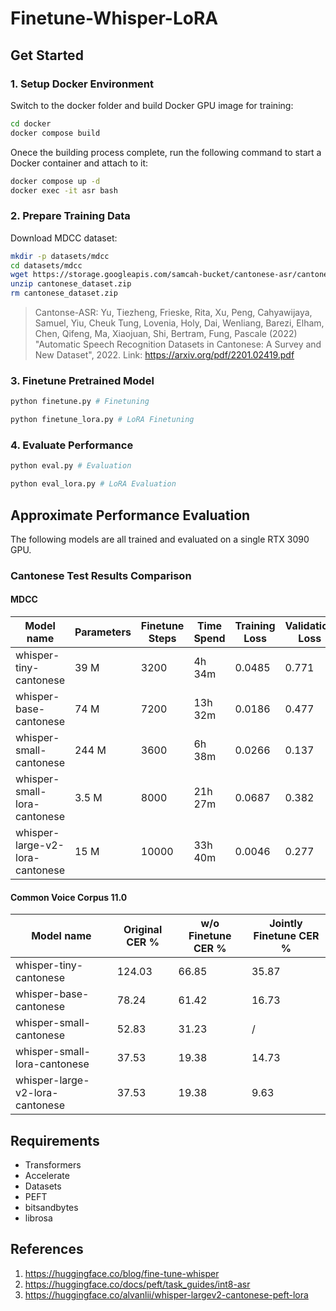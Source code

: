 # Finetune-Whisper-LoRA

## Get Started

### 1. Setup Docker Environment

Switch to the docker folder and build Docker GPU image for training:

```bash
cd docker
docker compose build
```

Onece the building process complete, run the following command to start a Docker container and attach to it:

```bash
docker compose up -d
docker exec -it asr bash
```

### 2. Prepare Training Data

Download MDCC dataset:

```bash
mkdir -p datasets/mdcc
cd datasets/mdcc
wget https://storage.googleapis.com/samcah-bucket/cantonese-asr/cantonese_dataset.zip
unzip cantonese_dataset.zip
rm cantonese_dataset.zip
```

> Cantonse-ASR: Yu, Tiezheng, Frieske, Rita, Xu, Peng, Cahyawijaya, Samuel, Yiu, Cheuk Tung, Lovenia, Holy, Dai, Wenliang, Barezi, Elham, Chen, Qifeng, Ma, Xiaojuan, Shi, Bertram, Fung, Pascale (2022) "Automatic Speech Recognition Datasets in Cantonese: A Survey and New Dataset", 2022. Link: https://arxiv.org/pdf/2201.02419.pdf

### 3. Finetune Pretrained Model

```bash
python finetune.py # Finetuning
```

```bash
python finetune_lora.py # LoRA Finetuning
```

### 4. Evaluate Performance

```bash
python eval.py # Evaluation
```

```bash
python eval_lora.py # LoRA Evaluation
```

## Approximate Performance Evaluation

The following models are all trained and evaluated on a single RTX 3090 GPU.

### Cantonese Test Results Comparison

#### MDCC

| Model name                      | Parameters | Finetune Steps | Time Spend | Training Loss | Validation Loss | CER %  | Finetuned Model                                                                                                          |
| ------------------------------- | ---------- | -------------- | ---------- | ------------- | --------------- | ------ | ------------------------------------------------------------------------------------------------------------------------ |
| whisper-tiny-cantonese          | 39 M       | 3200           | 4h 34m     | 0.0485        | 0.771           | 11.10  | [Link](https://huggingface.co/Oblivion208/whisper-tiny-cantonese "Oblivion208/whisper-tiny-cantonese")                   |
| whisper-base-cantonese          | 74 M       | 7200           | 13h 32m    | 0.0186        | 0.477           | 7.66   | [Link](https://huggingface.co/Oblivion208/whisper-base-cantonese "Oblivion208/whisper-base-cantonese")                   |
| whisper-small-cantonese         | 244 M      | 3600           | 6h 38m     | 0.0266        | 0.137           | 6.16   | [Link](https://huggingface.co/Oblivion208/whisper-small-cantonese "Oblivion208/whisper-small-cantonese")                 |
| whisper-small-lora-cantonese    | 3.5 M      | 8000           | 21h 27m    | 0.0687        | 0.382           | 7.40   | [Link](https://huggingface.co/Oblivion208/whisper-small-lora-cantonese "Oblivion208/whisper-small-lora-cantonese")       |
| whisper-large-v2-lora-cantonese | 15 M       | 10000          | 33h 40m    | 0.0046        | 0.277           | 3.89\* | [Link](https://huggingface.co/Oblivion208/whisper-large-v2-lora-cantonese "Oblivion208/whisper-large-v2-lora-cantonese") |

#### Common Voice Corpus 11.0

| Model name                      | Original CER % | w/o Finetune CER % | Jointly Finetune CER % |
| ------------------------------- | -------------- | ------------------ | ---------------------- |
| whisper-tiny-cantonese          | 124.03         | 66.85              | 35.87                  |
| whisper-base-cantonese          | 78.24          | 61.42              | 16.73                  |
| whisper-small-cantonese         | 52.83          | 31.23              | /                      |
| whisper-small-lora-cantonese    | 37.53          | 19.38              | 14.73                  |
| whisper-large-v2-lora-cantonese | 37.53          | 19.38              | 9.63                   |

## Requirements

- Transformers
- Accelerate
- Datasets
- PEFT
- bitsandbytes
- librosa

## References

1. https://huggingface.co/blog/fine-tune-whisper
2. https://huggingface.co/docs/peft/task_guides/int8-asr
3. https://huggingface.co/alvanlii/whisper-largev2-cantonese-peft-lora
